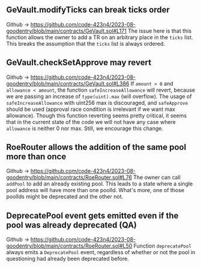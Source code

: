 ## GeVault.modifyTicks can break ticks order
Github -> https://github.com/code-423n4/2023-08-goodentry/blob/main/contracts/GeVault.sol#L171
The issue here is that this function allows the owner to add a TR on an arbitrary place in the `ticks` list. This breaks the assumption that the `ticks` list is always ordered.

## GeVault.checkSetApprove may revert
Github -> https://github.com/code-423n4/2023-08-goodentry/blob/main/contracts/GeVault.sol#L386
If `amount > 0` and `allowance < amount`, the function `safeIncreaseAllowance` will revert, because we are passing an increase of `type(uint).max` (will overflow). The usage of `safeIncreaseAllowance` with uint256 max is discouraged, and `safeApprove` should be used (approval race condition is irrelevant if we want max allowance). Though this function reverting seems pretty critical, it seems that in the current state of the code we will not have any case where `allowance` is neither 0 nor max. Still, we encourage this change.

## RoeRouter allows the addition of the same pool more than once
Github -> https://github.com/code-423n4/2023-08-goodentry/blob/main/contracts/RoeRouter.sol#L76
The owner can call `addPool` to add an already existing pool. This leads to a state where a single pool address will have more than one poolId. What's more, one of those poolIds might be deprecated and the other not.

## DeprecatePool event gets emitted even if the pool was already deprecated (QA)
Github -> https://github.com/code-423n4/2023-08-goodentry/blob/main/contracts/RoeRouter.sol#L50
Function `deprecatePool` always emits a `DeprecatePool` event, regardless of whether or not the pool in questioning had already been deprecated before.

